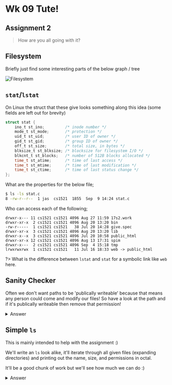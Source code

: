 # Wk 09 Tute!

## Assignment 2

> How are you all going with it?

## Filesystem

Briefly just find some interesting parts of the below graph / tree

![Filesystem](https://cgi.cse.unsw.edu.au/~cs1521/20T3/tut/09/q-fs-objects/filesystem.png)

## `stat`/`lstat`

On Linux the struct that these give looks something along this idea (some fields are left out for brevity)

```c
struct stat {
	ino_t st_ino;         /* inode number */
	mode_t st_mode;       /* protection */
	uid_t st_uid;         /* user ID of owner */
	gid_t st_gid;         /* group ID of owner */
	off_t st_size;        /* total size, in bytes */
	blksize_t st_blksize; /* blocksize for filesystem I/O */
	blkcnt_t st_blocks;   /* number of 512B blocks allocated */
	time_t st_atime;      /* time of last access */
	time_t st_mtime;      /* time of last modification */
	time_t st_ctime;      /* time of last status change */
};
```

What are the properties for the below file;

```bash
$ ls -ls stat.c
8 -rw-r--r--  1 jas  cs1521  1855  Sep  9 14:24 stat.c
```

Who can access each of the following;

```
drwxr-x--- 11 cs1521 cs1521 4096 Aug 27 11:59 17s2.work
drwxr-xr-x  2 cs1521 cs1521 4096 Aug 20 13:20 bin
-rw-r-----  1 cs1521 cs1521   38 Jul 20 14:28 give.spec
drwxr-xr-x  3 cs1521 cs1521 4096 Aug 20 13:20 lib
drwxr-x--x  3 cs1521 cs1521 4096 Jul 20 10:58 public_html
drwxr-xr-x 12 cs1521 cs1521 4096 Aug 13 17:31 spim
drwxr-x---  2 cs1521 cs1521 4096 Sep  4 15:18 tmp
lrwxrwxrwx  1 cs1521 cs1521   11 Jul 16 18:33 web -> public_html
```

?> What is the difference between `lstat` and `stat` for a symbolic link like `web` here.

## Sanity Checker

Often we don't want paths to be 'publically writeable' because that means any person could come and modify our files!  So have a look at the path and if it's publically writeable then remove that permission!

<details>
<summary>Answer</summary>

[](Tute9/chmod.c ':include :type=code c')

</details>

## Simple `ls`

This is mainly intended to help with the assignment :)

We'll write an `ls` look alike, it'll iterate through all given files (expanding directories) and printing out the name, size, and permissions in octal.

It'll be a good chunk of work but we'll see how much we can do :)

<details>
<summary>Answer</summary>

[](Tute9/simple_ls.c ':include :type=code c')

</details>
